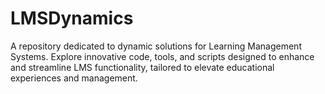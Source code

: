 # LMSDynamics
A repository dedicated to dynamic solutions for Learning Management Systems. Explore innovative code, tools, and scripts designed to enhance and streamline LMS functionality, tailored to elevate educational experiences and management.
